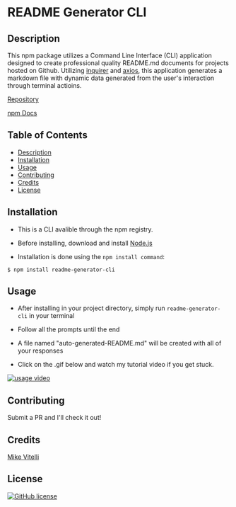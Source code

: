 # README Generator CLI

## Description

This npm package utilizes a Command Line Interface (CLI) application designed to create professional quality README.md documents for projects hosted on Github. Utilizing [inquirer](https://www.npmjs.com/package/inquirer) and [axios](https://www.npmjs.com/package/inquirer), this application generates a markdown file with dynamic data generated from the user's interaction through terminal actioins.

[Repository](https://github.com/mikevitelli/README-Generator)

[npm Docs](https://www.npmjs.com/package/readme-generator-cli)

## Table of Contents

- [Description](#description)
- [Installation](#installation)
- [Usage](#usage)
- [Contributing](#contributing)
- [Credits](#credits)
- [License](#license)

## Installation

- This is a CLI avalible through the npm registry.

- Before installing, download and install [Node.js](https://docs.npmjs.com/downloading-and-installing-node-js-and-npm)

- Installation is done using the `npm install command`:

```
$ npm install readme-generator-cli
```

## Usage

- After installing in your project directory, simply run `readme-generator-cli` in your terminal

- Follow all the prompts until the end

- A file named "auto-generated-README.md" will be created with all of your responses

- Click on the .gif below and watch my tutorial video if you get stuck.

[![usage video](assets/readme-generator-demo.gif)](https://drive.google.com/file/d/1Qi7mwEnClGqeoBDkvjz7ykO4iaDIjmrr/view "click me!! I'm a video")

## Contributing

Submit a PR and I'll check it out!

## Credits

[Mike Vitelli](https://github.com/mikevitelli)

## License

[![GitHub license](https://img.shields.io/github/license/Naereen/StrapDown.js.svg)](https://github.com/Naereen/StrapDown.js/blob/master/LICENSE)
